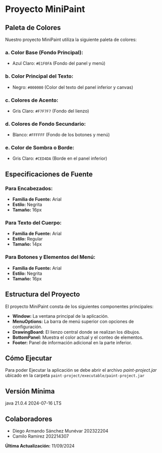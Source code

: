 # Proyecto MiniPaint

## Paleta de Colores

Nuestro proyecto MiniPaint utiliza la siguiente paleta de colores:

### a. Color Base (Fondo Principal):
- Azul Claro: `#E1F0FA` (Fondo del panel y menú)

### b. Color Principal del Texto:
- Negro: `#000000` (Color del texto del panel inferior y canvas)

### c. Colores de Acento:
- Gris Claro: `#F7F7F7` (Fondo del lienzo)

### d. Colores de Fondo Secundario:
- Blanco: `#FFFFFF` (Fondo de los botones y menú)

### e. Color de Sombra o Borde:
- Gris Claro: `#CED4DA` (Borde en el panel inferior)

## Especificaciones de Fuente

### Para Encabezados:
- **Familia de Fuente:** Arial  
- **Estilo:** Negrita  
- **Tamaño:** 16px  

### Para Texto del Cuerpo:
- **Familia de Fuente:** Arial  
- **Estilo:** Regular  
- **Tamaño:** 14px  

### Para Botones y Elementos del Menú:
- **Familia de Fuente:** Arial  
- **Estilo:** Negrita  
- **Tamaño:** 16px  

## Estructura del Proyecto

El proyecto MiniPaint consta de los siguientes componentes principales:

- **Window:** La ventana principal de la aplicación.
- **MenuOptions:** La barra de menú superior con opciones de configuración.
- **DrawingBoard:** El lienzo central donde se realizan los dibujos.
- **BottomPanel:** Muestra el color actual y el conteo de elementos.
- **Footer:** Panel de información adicional en la parte inferior.

## Cómo Ejecutar
Para poder Ejecutar la aplicación se debe abrir el archivo *paint-project.jar* 
ubicado en la carpeta  `paint-project/executable/paint-project.jar` 

## Versión Mínima
java 21.0.4 2024-07-16 LTS

## Colaboradores

- Diego Armando Sánchez Munévar 202322204
- Camilo Ramirez 202214307

**Última Actualización:** 11/09/2024